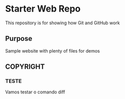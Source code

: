 # Starter Web Repo

This repository is for showing how Git and GitHub work

## Purpose


Sample website with plenty of files for demos

## COPYRIGHT

### TESTE
Vamos testar o comando diff

